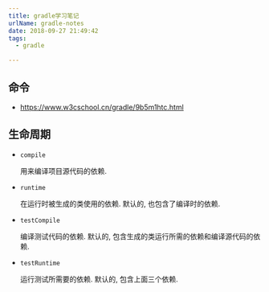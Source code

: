 ```yaml
---
title: gradle学习笔记
urlName: gradle-notes
date: 2018-09-27 21:49:42
tags: 
  - gradle

---
```


## 命令

- https://www.w3cschool.cn/gradle/9b5m1htc.html

## 生命周期

- `compile`

  用来编译项目源代码的依赖.

- `runtime`

  在运行时被生成的类使用的依赖. 默认的, 也包含了编译时的依赖.

- `testCompile`

  编译测试代码的依赖. 默认的, 包含生成的类运行所需的依赖和编译源代码的依赖.

- `testRuntime`

  运行测试所需要的依赖. 默认的, 包含上面三个依赖.